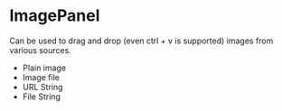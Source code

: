 ImagePanel
=====================

Can be used to drag and drop (even ctrl + v is supported) images from various sources.

 - Plain image
 - Image file
 - URL String
 - File String